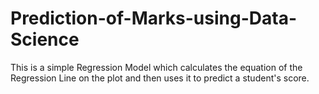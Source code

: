 # Prediction-of-Marks-using-Data-Science

This is a simple Regression Model which calculates the equation of the Regression Line on the plot and then uses it to predict a student's score.
